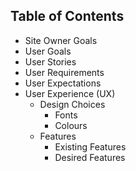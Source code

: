 ## Table of Contents
* Site Owner Goals
* User Goals
* User Stories
* User Requirements
* User Expectations
* User Experience (UX)
    * Design Choices
        * Fonts
        * Colours
    * Features
        * Existing Features
        * Desired Features
    
